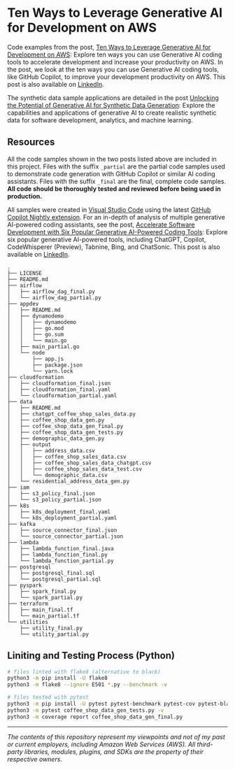 # Ten Ways to Leverage Generative AI for Development on AWS

Code examples from the post, [Ten Ways to Leverage Generative AI for Development on AWS](https://garystafford.medium.com/ten-ways-to-leverage-generative-ai-for-development-on-aws-c0a11145aa4d): Explore ten ways you can use Generative AI coding tools to accelerate development and increase your productivity on AWS. In the post, we look at the ten ways you can use Generative AI coding tools, like GitHub Copilot, to improve your development productivity on AWS. This post is also available on [LinkedIn](https://www.linkedin.com/pulse/ten-ways-leverage-generative-ai-development-onaws-gary-stafford/).

The synthetic data sample applications are detailed in the post [Unlocking the Potential of Generative AI for Synthetic Data Generation](https://medium.com/@garystafford/unlocking-the-potential-of-generative-ai-for-synthetic-data-generation-f42907cf0879): Explore the capabilities and applications of generative AI to create realistic synthetic data for software development, analytics, and machine learning.

## Resources

All the code samples shown in the two posts listed above are included in this project. Files with the suffix `_partial` are the partial code samples used to demonstrate code generation with GitHub Copilot or similar AI coding assistants. Files with the suffix `_final` are the final, complete code samples. __All code should be thoroughly tested and reviewed before being used in production.__

All samples were created in [Visual Studio Code](https://code.visualstudio.com/) using the latest [GitHub Copilot Nightly extension](https://marketplace.visualstudio.com/items?itemName=GitHub.copilot-nightly). For an in-depth of analysis of multiple generative AI-powered coding assistants, see the post, [Accelerate Software Development with Six Popular Generative AI-Powered Coding Tools](https://medium.com/@garystafford/accelerating-development-with-generative-ai-powered-coding-tools-f1480664b6ab): Explore six popular generative AI-powered tools, including ChatGPT, Copilot, CodeWhisperer (Preview), Tabnine, Bing, and ChatSonic. This post is also available on [LinkedIn](https://www.linkedin.com/pulse/accelerating-development-generative-ai-powered-gary-stafford/).

```text
.
├── LICENSE
├── README.md
├── airflow
│   ├── airflow_dag_final.py
│   └── airflow_dag_partial.py
├── appdev
│   ├── README.md
│   ├── dynamodemo
│   │   ├── dynamodemo
│   │   ├── go.mod
│   │   ├── go.sum
│   │   └── main.go
│   ├── main_partial.go
│   └── node
│       ├── app.js
│       ├── package.json
│       └── yarn.lock
├── cloudformation
│   ├── cloudformation_final.json
│   ├── cloudformation_final.yaml
│   └── cloudformation_partial.yaml
├── data
│   ├── README.md
│   ├── chatgpt_coffee_shop_sales_data.py
│   ├── coffee_shop_data_gen.py
│   ├── coffee_shop_data_gen_final.py
│   ├── coffee_shop_data_gen_tests.py
│   ├── demographic_data_gen.py
│   ├── output
│   │   ├── address_data.csv
│   │   ├── coffee_shop_sales_data.csv
│   │   ├── coffee_shop_sales_data_chatgpt.csv
│   │   ├── coffee_shop_sales_data_test.csv
│   │   └── demographic_data.csv
│   └── residential_address_data_gen.py
├── iam
│   ├── s3_policy_final.json
│   └── s3_policy_partial.json
├── k8s
│   ├── k8s_deployment_final.yaml
│   └── k8s_deployment_partial.yaml
├── kafka
│   ├── source_connector_final.json
│   └── source_connector_partial.json
├── lambda
│   ├── lambda_function_final.java
│   ├── lambda_function_final.py
│   └── lambda_function_partial.py
├── postgresql
│   ├── postgresql_final.sql
│   └── postgresql_partial.sql
├── pyspark
│   ├── spark_final.py
│   └── spark_partial.py
├── terraform
│   ├── main_final.tf
│   └── main_partial.tf
└── utilities
    ├── utility_final.py
    └── utility_partial.py
```

## Liniting and Testing Process (Python)

```bash
# files linted with flake8 (alternative to black)
python3 -m pip install -U flake8
python3 -m flake8 --ignore E501 *.py --benchmark -v 

# files tested with pytest
python3 -m pip install -U pytest pytest-benchmark pytest-cov pytest-black
python3 -m pytest coffee_shop_data_gen_tests.py -v
python3 -m coverage report coffee_shop_data_gen_final.py
```

---

_The contents of this repository represent my viewpoints and not of my past or current employers, including Amazon Web Services (AWS). All third-party libraries, modules, plugins, and SDKs are the property of their respective owners._